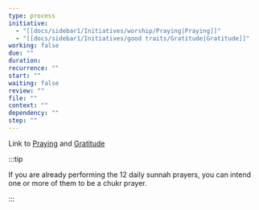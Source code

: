```yaml
---
type: process
initiative:
  - "[[docs/sidebar1/Initiatives/worship/Praying|Praying]]"
  - "[[docs/sidebar1/Initiatives/good traits/Gratitude|Gratitude]]"
working: false
due: ""
duration: 
recurrence: ""
start: ""
waiting: false
review: ""
file: ""
context: ""
dependency: ""
step: ""
---
```


Link to [Praying](docs/sidebar1/Initiatives/worship/Praying.md) and [Gratitude](docs/sidebar1/Initiatives/good%20traits/Gratitude.md)

:::tip

If you are already performing the 12 daily sunnah prayers, you can intend one or more of them to be a chukr prayer.

:::
